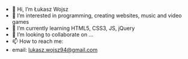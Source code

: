 - 👋 Hi, I’m Łukasz Wojsz
- 👀 I’m interested in programming, creating websites, music and video games
- 🌱 I’m currently learning HTML5, CSS3, JS, jQuery
- 💞️ I’m looking to collaborate on ...
- 📫 How to reach me:
-   email: lukasz.wojsz94@gmail.com
    

<!---
LukaszWojsz/LukaszWojsz is a ✨ special ✨ repository because its `README.md` (this file) appears on your GitHub profile.
You can click the Preview link to take a look at your changes.
--->
